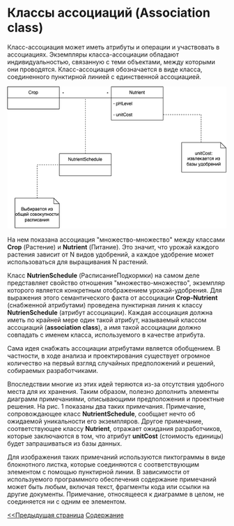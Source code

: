 # Классы ассоциаций (Association class)

Класс-ассоциация может иметь атрибуты и операции и участвовать в ассоциациях. Экземпляры класса-ассоциации обладают индивидуальностью, связанную с теми объектами, между которыми они проводятся. Класс-ассоциация обозначается в виде класса, соединенного пунктирной линией с единственной ассоциацией.

![](/assets/diagram-class/classAssociation.png)

На нем показана ассоциация "множество-множество" между классами **Crop** (Растение) и **Nutrient** (Питание). Это значит, что урожай каждого растения зависит от N видов удобрений, а каждое удобрение может использоваться для выращивания N растений.

Класс **NutrienSchedule** (РасписаниеПодкормки) на самом деле представляет свойство отношения "множество-множество", экземпляр которого является конкретным отображением урожай-удобрения. Для выражения этого семантического факта от ассоциации **Crop-Nutrient** (снабженной атрибутами) проведена пунктирная линия к классу **NutrienSchedule** (атрибут ассоциации). Каждая ассоциация должна иметь по крайней мере один такой атрибут, называемый классом ассоциаций (**association class**), а имя такой ассоциации должно совпадать с именем класса, используемого в качестве атрибута.

Сама идея снабжать ассоциации атрибутами является обобщением. В частности, в ходе анализа и проектирования существует огромное количество на первый взгляд случайных предположений и решений, собираемых разработчиками.

Впоследствии многие из этих идей теряются из-за отсутствия удобного места для их хранения. Таким образом, полезно дополнить элементы диаграмм примечаниями, описывающими предположения и проектные решения. На рис. 1 показаны два таких примечания. Примечание, сопровождающее класс **NutrientSchedule**, сообщает нечто об ожидаемой уникальности его экземпляров. Другое примечание, соответствующее классу **Nutrient**, отражает ожидания разработчиков, которые заключаются в том, что атрибут **unitCost** (стоимость единицы) будет запрашиваться из базы данных.

Для изображения таких примечаний используются пиктограммы в виде блокнотного листка, которые соединяются с соответствующим элементом с помощью пунктирной линии. В зависимости от используемого программного обеспечения содержание примечаний может быть любым, включая текст, фрагменты кода или ссылки на другие документы. Примечание, относящееся к диаграмме в целом, не соединяется ни с одним ее элементом.

[<<Предыдущая страница](/diagram-class/classifier.md)
[Содержание](/diagram-class/README.md)